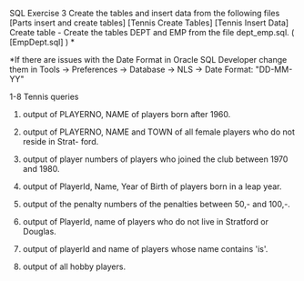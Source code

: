 SQL Exercise 3
Create the tables and insert data from the following files [Parts insert and create tables] [Tennis Create Tables] [Tennis Insert Data] Create table - Create the tables DEPT and EMP from the file dept_emp.sql. ( [EmpDept.sql] ) *

*If there are issues with the Date Format in Oracle SQL Developer change them in Tools -> Preferences -> Database -> NLS -> Date Format: "DD-MM-YY"

1-8 Tennis queries
1. output of PLAYERNO, NAME of players born after 1960.

2. output of PLAYERNO, NAME and TOWN of all female players who do not reside in Strat- ford.

3. output of player numbers of players who joined the club between 1970 and 1980.

4. output of PlayerId, Name, Year of Birth of players born in a leap year.

5. output of the penalty numbers of the penalties between 50,- and 100,-.

6. output of PlayerId, name of players who do not live in Stratford or Douglas.

7. output of playerId and name of players whose name contains 'is'.

8. output of all hobby players.
